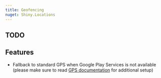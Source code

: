 ```yaml
---
title: Geofencing
nuget: Shiny.Locations
---
```



## TODO

## Features
* Fallback to standard GPS when Google Play Services is not available (please make sure to read [GPS documentation](./gps) for additional setup)
